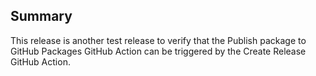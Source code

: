 ## Summary

This release is another test release to verify that the Publish package to GitHub Packages GitHub Action can be triggered by the Create Release GitHub Action.
